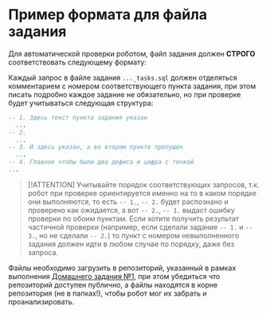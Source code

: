 <!-- @include: ./includes/_disclaimer.md -->

# Пример формата для файла задания

Для автоматической проверки роботом, файл задания должен **СТРОГО** соответствовать следующему формату:

Каждый запрос в файле задания `..._tasks.sql` должен отделяться комментарием с номером соответствующего пункта задания, при этом писать подробно каждое задание не обязательно, но при проверке будет учитываться следующая структура:

  ```sql
  -- 1. Здесь текст пункта задания указан
    ...
  -- 2.
    ...
  -- 3. И здесь указан, а во втором пункте пропущен
    ...
  -- 4. Главное чтобы были два дефиса и цифра с точкой
  ...
  ```

  > [!ATTENTION]
  > Учитывайте порядок соответствующих запросов, т.к. робот при проверке ориентируется именно на то в каком порядке они выполняются, то есть `-- 1.`, `-- 2.` будет распознано и проверено как ожидается, а вот `-- 2.`, `-- 1.` выдаст ошибку проверки по обоим пунктам. Если хотите получить результат частичной проверки (например, если сделали задание `-- 1.` и `-- 3.`, но не сделали `-- 2.`) то пункт с номером невыполненного задания должен идти в любом случае по порядку, даже без запроса.

Файлы необходимо загрузить в репозиторий, указанный в рамках выполнения [Домашнего задания №1](pages/op08/op08_hw1), при этом убедиться что репозиторий доступен публично, а файлы находятся в корне репозитория (не в папках!), чтобы робот мог их забрать и проанализировать.
